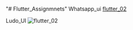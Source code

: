 "# Flutter_Assignmnets" 
Whatsapp_ui
[flutter_02](https://user-images.githubusercontent.com/98951511/230676485-942ff7be-4031-447d-9c9d-11d5568474da.png)

Ludo_UI
![flutter_02](https://user-images.githubusercontent.com/98951511/230695936-ebab95ee-25fb-4cfb-b06b-a6c4da436902.png)

